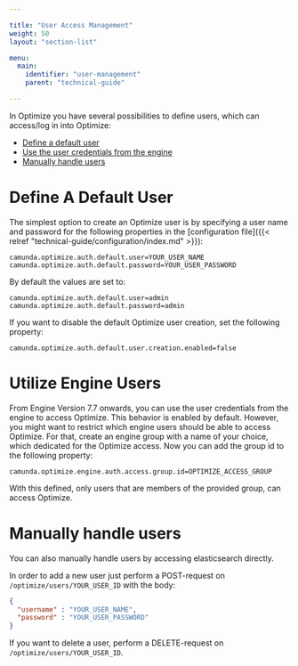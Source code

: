```yaml
---

title: "User Access Management"
weight: 50
layout: "section-list"

menu:
  main:
    identifier: "user-management"
    parent: "technical-guide"

---
```


In Optimize you have several possibilities to define users, which can access/log in into Optimize:

* [Define a default user](#define-a-default-user)
* [Use the user credentials from the engine](#utilize-engine-users)
* [Manually handle users](#manually-handle-users)

# Define A Default User

The simplest option to create an Optimize user is by specifying a user name and password for the following properties in the [configuration file]({{< relref "technical-guide/configuration/index.md" >}}):
```
camunda.optimize.auth.default.user=YOUR_USER_NAME
camunda.optimize.auth.default.password=YOUR_USER_PASSWORD
```

By default the values are set to:
```
camunda.optimize.auth.default.user=admin
camunda.optimize.auth.default.password=admin
```

If you want to disable the default Optimize user creation, set the following property:
```
camunda.optimize.auth.default.user.creation.enabled=false
```

# Utilize Engine Users

From Engine Version 7.7 onwards, you can use the user credentials from the engine to access Optimize. This behavior is enabled by default. However, you might want to restrict which engine users should be able to access Optimize. For that, create an engine group with a name of your choice, which dedicated for the Optimize access. Now you can add the group id to the following property:
```
camunda.optimize.engine.auth.access.group.id=OPTIMIZE_ACCESS_GROUP
```
With this defined, only users that are members of the provided group, can access Optimize.

# Manually handle users

You can also manually handle users by accessing elasticsearch directly. 

In order to add a new user just perform a POST-request on ``/optimize/users/YOUR_USER_ID`` with the body:
```json
{
  "username" : "YOUR_USER_NAME",
  "password" : "YOUR_USER_PASSWORD"
}
```

If you want to delete a user, perform a DELETE-request on ``/optimize/users/YOUR_USER_ID``.

